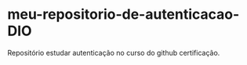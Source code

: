# meu-repositorio-de-autenticacao-DIO
Repositório estudar autenticação no curso do github certificação.
